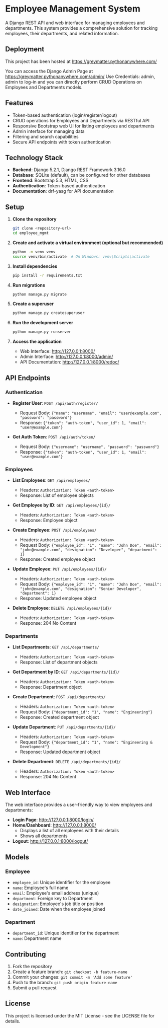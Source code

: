 # Employee Management System

A Django REST API and web interface for managing employees and departments. This system provides a comprehensive solution for tracking employees, their departments, and related information.

## Deployment

This project has been hosted at https://greymatter.pythonanywhere.com/ 

You can access the Django Admin Page at https://greymatter.pythonanywhere.com/admin/
Use Credentials: admin, admin to log-in and you can directly perform CRUD Operations on Employees and Departments models.

## Features

- Token-based authentication (login/register/logout)
- CRUD operations for Employees and Departments via RESTful API
- Responsive Bootstrap web UI for listing employees and departments
- Admin interface for managing data
- Filtering and search capabilities
- Secure API endpoints with token authentication

## Technology Stack

- **Backend**: Django 5.2.1, Django REST Framework 3.16.0
- **Database**: SQLite (default), can be configured for other databases
- **Frontend**: Bootstrap 5.3, HTML, CSS
- **Authentication**: Token-based authentication
- **Documentation**: drf-yasg for API documentation

## Setup

1. **Clone the repository**
   ```bash
   git clone <repository-url>
   cd employee_mgmt
   ```

2. **Create and activate a virtual environment (optional but recommended)**
   ```bash
   python -m venv venv
   source venv/bin/activate  # On Windows: venv\Scripts\activate
   ```

3. **Install dependencies**
   ```bash
   pip install -r requirements.txt
   ```

4. **Run migrations**
   ```bash
   python manage.py migrate
   ```

5. **Create a superuser**
   ```bash
   python manage.py createsuperuser
   ```

6. **Run the development server**
   ```bash
   python manage.py runserver
   ```

7. **Access the application**
   - Web Interface: http://127.0.0.1:8000/
   - Admin Interface: http://127.0.0.1:8000/admin/
   - API Documentation: http://127.0.0.1:8000/redoc/

## API Endpoints

### Authentication

- **Register User**: `POST /api/auth/register/`
  - Request Body: `{"name": "username", "email": "user@example.com", "password": "password"}`
  - Response: `{"token": "auth-token", "user_id": 1, "email": "user@example.com"}`

- **Get Auth Token**: `POST /api/auth/token/`
  - Request Body: `{"username": "username", "password": "password"}`
  - Response: `{"token": "auth-token", "user_id": 1, "email": "user@example.com"}`

### Employees

- **List Employees**: `GET /api/employees/`
  - Headers: `Authorization: Token <auth-token>`
  - Response: List of employee objects

- **Get Employee by ID**: `GET /api/employees/{id}/`
  - Headers: `Authorization: Token <auth-token>`
  - Response: Employee object

- **Create Employee**: `POST /api/employees/`
  - Headers: `Authorization: Token <auth-token>`
  - Request Body: `{"employee_id": "1", "name": "John Doe", "email": "john@example.com", "designation": "Developer", "department": 1}`
  - Response: Created employee object

- **Update Employee**: `PUT /api/employees/{id}/`
  - Headers: `Authorization: Token <auth-token>`
  - Request Body: `{"employee_id": "1", "name": "John Doe", "email": "john@example.com", "designation": "Senior Developer", "department": 1}`
  - Response: Updated employee object

- **Delete Employee**: `DELETE /api/employees/{id}/`
  - Headers: `Authorization: Token <auth-token>`
  - Response: 204 No Content

### Departments

- **List Departments**: `GET /api/departments/`
  - Headers: `Authorization: Token <auth-token>`
  - Response: List of department objects

- **Get Department by ID**: `GET /api/departments/{id}/`
  - Headers: `Authorization: Token <auth-token>`
  - Response: Department object

- **Create Department**: `POST /api/departments/`
  - Headers: `Authorization: Token <auth-token>`
  - Request Body: `{"department_id": "1", "name": "Engineering"}`
  - Response: Created department object

- **Update Department**: `PUT /api/departments/{id}/`
  - Headers: `Authorization: Token <auth-token>`
  - Request Body: `{"department_id": "1", "name": "Engineering & Development"}`
  - Response: Updated department object

- **Delete Department**: `DELETE /api/departments/{id}/`
  - Headers: `Authorization: Token <auth-token>`
  - Response: 204 No Content

## Web Interface

The web interface provides a user-friendly way to view employees and departments:

- **Login Page**: http://127.0.0.1:8000/login/
- **Home/Dashboard**: http://127.0.0.1:8000/
  - Displays a list of all employees with their details
  - Shows all departments
- **Logout**: http://127.0.0.1:8000/logout/

## Models

### Employee

- `employee_id`: Unique identifier for the employee
- `name`: Employee's full name
- `email`: Employee's email address (unique)
- `department`: Foreign key to Department
- `designation`: Employee's job title or position
- `date_joined`: Date when the employee joined

### Department

- `department_id`: Unique identifier for the department
- `name`: Department name

## Contributing

1. Fork the repository
2. Create a feature branch: `git checkout -b feature-name`
3. Commit your changes: `git commit -m 'Add some feature'`
4. Push to the branch: `git push origin feature-name`
5. Submit a pull request

## License

This project is licensed under the MIT License - see the LICENSE file for details.
